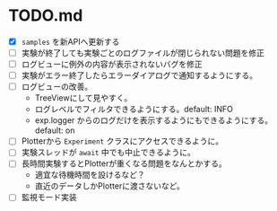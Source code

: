# TODO.md

- [x] `samples` を新APIへ更新する
- [ ] 実験が終了しても実験ごとのログファイルが閉じられない問題を修正
- [ ] ログビューに例外の内容が表示されないバグを修正
- [ ] 実験がエラー終了したらエラーダイアログで通知するようにする。
- [ ] ログビューの改善。
    - TreeViewにして見やすく。
    - ログレベルでフィルタできるようにする。default: INFO
    - exp.logger からのログだけを表示するようにもできるようにする。default: on
- [ ] Plotterから `Experiment` クラスにアクセスできるように。
- [ ] 実験スレッドが `await` 中でも中止できるように。
- [ ] 長時間実験するとPlotterが重くなる問題をなんとかする。
    - 適宜な待機時間を設けるなど？
    - 直近のデータしかPlotterに渡さないなど。
- [ ] 監視モード実装
